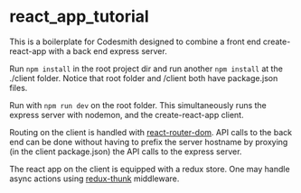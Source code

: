 # react_app_tutorial

This is a boilerplate for Codesmith designed to combine a front end create-react-app with a back end express server.

Run ```npm install```  in the root project dir and run another ```npm install``` at the  ./client folder. Notice that root folder and /client both have package.json files.

Run with ```npm run dev``` on the root folder. This simultaneously runs the express server with nodemon, and the create-react-app client.

Routing on the client is handled with [react-router-dom](https://reacttraining.com/react-router/core/guides/philosophy). API calls to the back end can be done without having to prefix the server hostname by proxying (in the client package.json) the API calls to the express server.

The react app on the client is equipped with a redux store. One may handle async actions using [redux-thunk](https://www.npmjs.com/package/redux-thunk) middleware.
